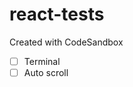 # react-tests

Created with CodeSandbox

<!-- All test cases for react -->

- [ ] Terminal
- [ ] Auto scroll
